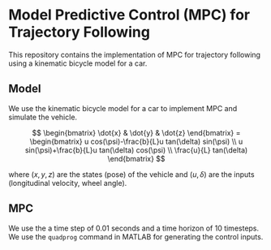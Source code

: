 # Model Predictive Control (MPC) for Trajectory Following

This repository contains the implementation of MPC for trajectory following using a kinematic bicycle model for a car.

## Model

We use the kinematic bicycle model for a car to implement MPC and simulate the vehicle.

$$ \begin{bmatrix} \dot{x} & \dot{y} & \dot{z} \end{bmatrix} = \begin{bmatrix} u cos(\psi)-\frac{b}{L}u tan(\delta) sin(\psi) \\ u sin(\psi)+\frac{b}{L}u tan(\delta) cos(\psi) \\ \frac{u}{L} tan(\delta) \end{bmatrix}  $$

where $(x,y,z)$ are the states (pose) of the vehicle and $(u,\delta)$ are the inputs (longitudinal velocity, wheel angle).

## MPC

We use the a time step of 0.01 seconds and a time horizon of 10 timesteps. We use the `quadprog` command in MATLAB for generating the control inputs.